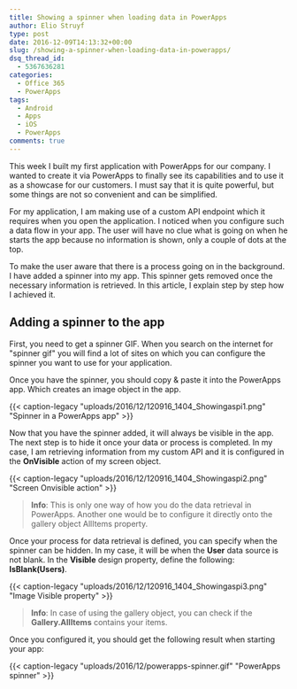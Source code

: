 ```yaml
---
title: Showing a spinner when loading data in PowerApps
author: Elio Struyf
type: post
date: 2016-12-09T14:13:32+00:00
slug: /showing-a-spinner-when-loading-data-in-powerapps/
dsq_thread_id:
  - 5367636281
categories:
  - Office 365
  - PowerApps
tags:
  - Android
  - Apps
  - iOS
  - PowerApps
comments: true
---
```


This week I built my first application with PowerApps for our company. I wanted to create it via PowerApps to finally see its capabilities and to use it as a showcase for our customers. I must say that it is quite powerful, but some things are not so convenient and can be simplified.

For my application, I am making use of a custom API endpoint which it requires when you open the application. I noticed when you configure such a data flow in your app. The user will have no clue what is going on when he starts the app because no information is shown, only a couple of dots at the top.

To make the user aware that there is a process going on in the background. I have added a spinner into my app. This spinner gets removed once the necessary information is retrieved. In this article, I explain step by step how I achieved it.

## Adding a spinner to the app

First, you need to get a spinner GIF. When you search on the internet for "spinner gif" you will find a lot of sites on which you can configure the spinner you want to use for your application.

Once you have the spinner, you should copy & paste it into the PowerApps app. Which creates an image object in the app.

{{< caption-legacy "uploads/2016/12/120916_1404_Showingaspi1.png" "Spinner in a PowerApps app" >}}

Now that you have the spinner added, it will always be visible in the app. The next step is to hide it once your data or process is completed. In my case, I am retrieving information from my custom API and it is configured in the **OnVisible** action of my screen object.

{{< caption-legacy "uploads/2016/12/120916_1404_Showingaspi2.png" "Screen Onvisible action" >}}

> **Info**: This is only one way of how you do the data retrieval in PowerApps. Another one would be to configure it directly onto the gallery object AllItems property.

Once your process for data retrieval is defined, you can specify when the spinner can be hidden. In my case, it will be when the **User** data source is not blank. In the **Visible** design property, define the following: **IsBlank(Users)**.

{{< caption-legacy "uploads/2016/12/120916_1404_Showingaspi3.png" "Image Visible property" >}}

> **Info**: In case of using the gallery object, you can check if the **Gallery.AllItems** contains your items.

Once you configured it, you should get the following result when starting your app:

{{< caption-legacy "uploads/2016/12/powerapps-spinner.gif" "PowerApps spinner" >}}